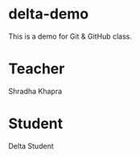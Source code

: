 # delta-demo
This is a demo for Git &amp; GitHub class.
# Teacher
Shradha Khapra
# Student 
Delta Student